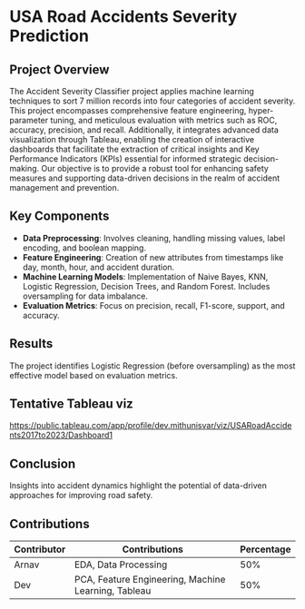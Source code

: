 # USA Road Accidents Severity Prediction

## Project Overview
The Accident Severity Classifier project applies machine learning techniques to sort 7 million records into four categories of accident severity. This project encompasses comprehensive feature engineering, hyper-parameter tuning, and meticulous evaluation with metrics such as ROC, accuracy, precision, and recall. Additionally, it integrates advanced data visualization through Tableau, enabling the creation of interactive dashboards that facilitate the extraction of critical insights and Key Performance Indicators (KPIs) essential for informed strategic decision-making. Our objective is to provide a robust tool for enhancing safety measures and supporting data-driven decisions in the realm of accident management and prevention.

## Key Components
- **Data Preprocessing**: Involves cleaning, handling missing values, label encoding, and boolean mapping.
- **Feature Engineering**: Creation of new attributes from timestamps like day, month, hour, and accident duration.
- **Machine Learning Models**: Implementation of Naive Bayes, KNN, Logistic Regression, Decision Trees, and Random Forest. Includes oversampling for data imbalance.
- **Evaluation Metrics**: Focus on precision, recall, F1-score, support, and accuracy.

## Results
The project identifies Logistic Regression (before oversampling) as the most effective model based on evaluation metrics.

## Tentative Tableau viz
https://public.tableau.com/app/profile/dev.mithunisvar/viz/USARoadAccidents2017to2023/Dashboard1

## Conclusion
Insights into accident dynamics highlight the potential of data-driven approaches for improving road safety.



## Contributions

| Contributor | Contributions            | Percentage |
|-------------|--------------------------|------------|
| Arnav       | EDA, Data Processing     | 50%        |
| Dev         | PCA, Feature Engineering, Machine Learning, Tableau | 50% |






